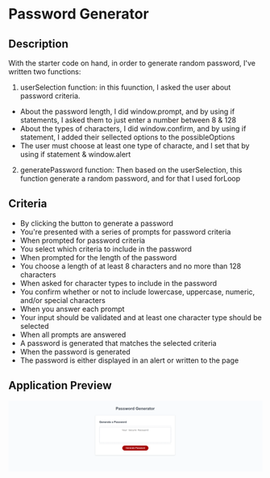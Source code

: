 # Password Generator
## Description
With  the starter code on hand, in order to generate random password, I've written two functions:

1. userSelection function: in this fuunction, I asked the user about password criteria. 
- About the password length, I did window.prompt, and by using if statements, I asked them to just enter a number between 8 & 128
- About the types of characters, I did window.confirm, and by using if statement, I added their sellected options to the possibleOptions
- The user must choose at least one type of characte, and I set that by using if statement & window.alert

2. generatePassword function: Then based on the userSelection, this function generate a random password, and for that I used forLoop 

## Criteria
* By clicking the button to generate a password
* You're presented with a series of prompts for password criteria
* When prompted for password criteria
* You select which criteria to include in the password
* When prompted for the length of the password
* You choose a length of at least 8 characters and no more than 128 characters
* When asked for character types to include in the password
* You confirm whether or not to include lowercase, uppercase, numeric, and/or special characters
* When you answer each prompt
* Your input should be validated and at least one character type should be selected
* When all prompts are answered
* A password is generated that matches the selected criteria
* When the password is generated
* The password is either displayed in an alert or written to the page

## Application Preview
![alt text](/SitePreview.png)
